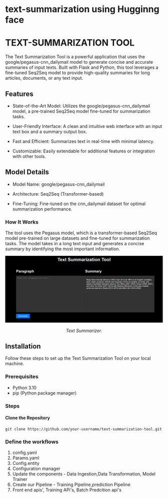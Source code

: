 # text-summarization using Hugginng face

# TEXT-SUMMARIZATION TOOL

The Text Summarization Tool is a powerful application that uses the google/pegasus-cnn_dailymail model to generate concise and accurate summaries of input texts. Built with Flask and Python, this tool leverages a fine-tuned Seq2Seq model to provide high-quality summaries for long articles, documents, or any text input.

## Features

- State-of-the-Art Model: Utilizes the google/pegasus-cnn_dailymail model, a pre-trained Seq2Seq model fine-tuned for summarization tasks.

- User-Friendly Interface: A clean and intuitive web interface with an input text box and a summary output box.

- Fast and Efficient: Summarizes text in real-time with minimal latency.

- Customizable: Easily extendable for additional features or integration with other tools.

## Model Details

- Model Name: google/pegasus-cnn_dailymail

- Architecture: Seq2Seq (Transformer-based)

- Fine-Tuning: Fine-tuned on the cnn_dailymail dataset for optimal summarization performance.

### How It Works

The tool uses the Pegasus model, which is a transformer-based Seq2Seq model pre-trained on large datasets and fine-tuned for summarization tasks. The model takes in a long text input and generates a concise       summary by identifying the most important information.

<div align="center">
    <img src="./Images/text-summarization.png" alt="Summarization Results" width="1200">
    <p><em>Text Summarizer.</em></p>
</div>


## Installation

Follow these steps to set up the Text Summarization Tool on your local machine.

### Prerequisites

- Python 3.10
- pip (Python package manager)

### Steps
#### Clone the Repository
    git clone https://github.com/your-username/text-summarization-tool.git






### Define the workflows

1. config.yaml
2. Params.yaml
3. Config.entity
4. Configuration manager
5. Update the components - Data Ingestion,Data Transformation, Model Trainer
6. Create our Pipeline - Training Pipeline,prediction Pipeline
7. Front end apis', Training APi's, Batch Predcition api's



